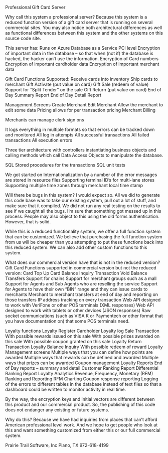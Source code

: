 Professional Gift Card Server

Why call this system a professional server? Because this system is a reduced function version 
of a gift card server that is running on several commercial sites. You may also notice both 
architectural differences as well as functional differences between this system and the 
other systems on this source code site.

This server has:
     Runs on Azure Database as a Service
     PCI level Encryption of important data in the database – so that when (not if) the database
	 is hacked, the hacker can’t use the information. 
          Encryption of Card numbers
          Encryption of important cardholder data
          Encryption of important merchant data

Gift Card Functions Supported:
     Receive cards into inventory
     Ship cards to merchant
     Gift Activate (put value on card)
     Gift Sale (redeem of value)
     Support for “Split Tender” on the sale
     Gift Return (put value on card)
     End of Day Summary Report
     End of Day Detail Report

Management Screens
     Create Merchant
     Edit Merchant
     Allow the merchant to edit some data
	 Pricing allows for per transaction pricing
	 Merchant Billing

Merchants can manage clerk sign ons
     
It logs everything in multiple formats so that errors can be tracked down and monitored
	All log in attempts
	All successful transactions
	All failed transactions
	All execution errors

Three tier architecture with controllers instantiating business objects and 
calling methods which call Data Access Objects to manipulate the database.

SQL Stored procedures for the transactions
SQL unit tests

We got started on Internationalization by a number of the error messages are stored in resource files
Supporting terminal ID’s for multi-lane stores
Supporting multiple time zones through merchant local time stamp 

Will there be bugs in this system? I would expect so. All we did to generate this code base was 
to take our existing system, pull out a lot of stuff, and make sure that it compiled. We did 
not run any real testing on the results to see if we caught all the bugs. I’m sure that 
something got messed up in this process.
People may also object to this using the old forms authentication. However, that is solid.



While this is a reduced functionality system, we offer a full function system 
that can be customized. We believe that purchasing the full function system 
from us will be cheaper than you attempting to put these functions back into 
this reduced system. We can also add other custom functions to this system.


What does our commercial version have that is not in the reduced version?
Gift Card Functions supported in commercial version but not the reduced version:
     Card Top Up
     Card Balance Inquiry
     Transaction Void
     Balance Transfers
     Support for chains
     Support for merchant groups such as a mall
     Support for Agents and Sub Agents who are reselling the service
     Support for Agents to have their own “BIN” range and they can issue cards to merchants
     Merchant to merchant transfers at end of day and reporting on those transfers
     IP address tracking on every transaction
     Web API designed to work with VeriFone or other POS terminals (XML responses)
     Web API designed to work with tablets or other devices (JSON responses)
     Raw socket communications (such as VISA K or Paymentech or other format that you have documentation on) 
     that some POS terminals need. 

Loyalty functions
	Loyalty Register Cardholder
	Loyalty log Sale Transaction
		With possible rewards issued on this sale
		With possible prizes awarded on this sale
		With possible coupon granted on this sale
	Loyalty Return Transaction
	Loyalty Balance Inquiry
		With possible redeem of reward
	Loyalty Management screens
		Multiple ways that you can define how points are awarded
		Multiple ways that rewards can be defined and awarded
		Multiple ways that prizes can be awarded
		Coupon management
Loyalty Reports
End of Day reports – summary and detail
Customer Ranking Report
Differential Ranking Report
Loyalty Analytics
	Revenue, Frequency, Monetary (RFM) Ranking and Reporting
	RFM Charting
	Coupon response reporting
Logging of the errors to different tables in the database instead of text files so that a 
dashboard could be written to monitor activity in real time. 

By the way, the encryption keys and initial vectors are different between this product 
and our commercial product. So, the publishing of this code does not endanger any existing 
or future systems.


Why do this? Because we have had inquiries from places that can’t afford American professional 
level work. And we hope to get people who look at this and want something customized from 
either this or our full commercial system.

Prairie Trail Software, Inc
Plano, TX
972-618-4199

